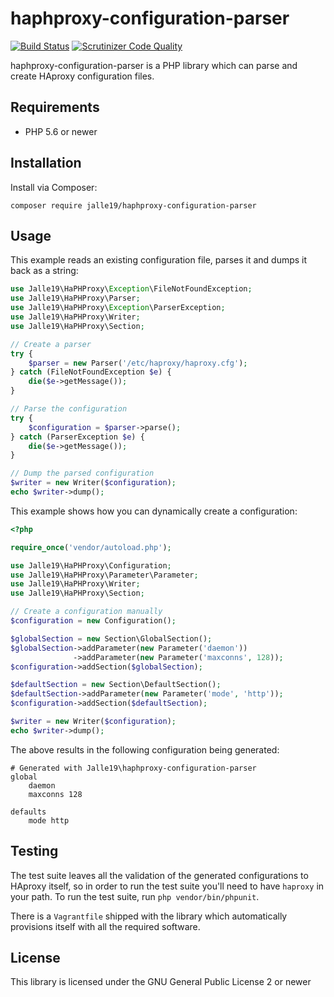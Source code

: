 # haphproxy-configuration-parser

[![Build Status](https://travis-ci.org/Jalle19/haphproxy-configuration-parser.svg?branch=master)](https://travis-ci.org/Jalle19/haphproxy-configuration-parser)
[![Scrutinizer Code Quality](https://scrutinizer-ci.com/g/Jalle19/haphproxy-configuration-parser/badges/quality-score.png?b=master)](https://scrutinizer-ci.com/g/Jalle19/haphproxy-configuration-parser/?branch=master)

haphproxy-configuration-parser is a PHP library which can parse and create HAproxy configuration files.

## Requirements

* PHP 5.6 or newer

## Installation

Install via Composer:

```
composer require jalle19/haphproxy-configuration-parser
```

## Usage

This example reads an existing configuration file, parses it and dumps it back as a string:

```php
use Jalle19\HaPHProxy\Exception\FileNotFoundException;
use Jalle19\HaPHProxy\Parser;
use Jalle19\HaPHProxy\Exception\ParserException;
use Jalle19\HaPHProxy\Writer;
use Jalle19\HaPHProxy\Section;

// Create a parser
try {
	$parser = new Parser('/etc/haproxy/haproxy.cfg');
} catch (FileNotFoundException $e) {
	die($e->getMessage());
}

// Parse the configuration
try {
	$configuration = $parser->parse();
} catch (ParserException $e) {
	die($e->getMessage());
}

// Dump the parsed configuration
$writer = new Writer($configuration);
echo $writer->dump();
```

This example shows how you can dynamically create a configuration:

```php
<?php

require_once('vendor/autoload.php');

use Jalle19\HaPHProxy\Configuration;
use Jalle19\HaPHProxy\Parameter\Parameter;
use Jalle19\HaPHProxy\Writer;
use Jalle19\HaPHProxy\Section;

// Create a configuration manually
$configuration = new Configuration();

$globalSection = new Section\GlobalSection();
$globalSection->addParameter(new Parameter('daemon'))
              ->addParameter(new Parameter('maxconns', 128));
$configuration->addSection($globalSection);

$defaultSection = new Section\DefaultSection();
$defaultSection->addParameter(new Parameter('mode', 'http'));
$configuration->addSection($defaultSection);

$writer = new Writer($configuration);
echo $writer->dump();

```

The above results in the following configuration being generated:

```
# Generated with Jalle19\haphproxy-configuration-parser
global
    daemon
    maxconns 128

defaults
    mode http

```

## Testing

The test suite leaves all the validation of the generated configurations to HAproxy itself, so in order to run the test 
suite you'll need to have `haproxy` in your path. To run the test suite, run `php vendor/bin/phpunit`.

There is a `Vagrantfile` shipped with the library which automatically provisions itself with all the required software.

## License

This library is licensed under the GNU General Public License 2 or newer
